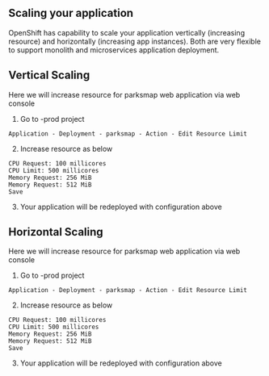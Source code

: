 ## Scaling your application

OpenShift has capability to scale your application vertically (increasing resource) and horizontally (increasing app instances). Both are very flexible to support monolith and microservices application deployment.

## Vertical Scaling

Here we will increase resource for parksmap web application via web console
1. Go to <userx>-prod project
```
Application - Deployment - parksmap - Action - Edit Resource Limit
```
2. Increase resource as below
```
CPU Request: 100 millicores
CPU Limit: 500 millicores
Memory Request: 256 MiB
Memory Request: 512 MiB
Save
```
3. Your application will be redeployed with configuration above

## Horizontal Scaling

Here we will increase resource for parksmap web application via web console
1. Go to <userx>-prod project
```
Application - Deployment - parksmap - Action - Edit Resource Limit
```
2. Increase resource as below
```
CPU Request: 100 millicores
CPU Limit: 500 millicores
Memory Request: 256 MiB
Memory Request: 512 MiB
Save
```
3. Your application will be redeployed with configuration above
